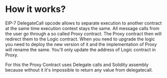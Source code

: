 # How it works?

EIP-7 DelegateCall opcode allows to separate execution to another contract at the same time execution context stays the same.
All message calls from the user go through a so called Proxy contract. The Proxy contract then will redirect them to the Logic contract. When you need to upgrade the logic you need to deploy the new version of it and the implementation of Proxy will rename the same. You'll only update the address of Logic contract in Proxy.

For this the Proxy Contract uses Delegate calls and Solidity assembly because without it it's impossible to return any value from delegatecall.